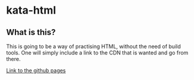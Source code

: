 # kata-html

## What is this?
This is going to be a way of practising HTML, without the need of build tools.
One will simply include a link to the CDN that is wanted and go from there.

[Link to the github pages](https://jvhallam.github.io/kata-html/)
